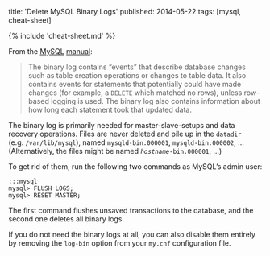 title: 'Delete MySQL Binary Logs'
published: 2014-05-22
tags: [mysql, cheat-sheet]

{% include 'cheat-sheet.md' %}

From the [MySQL](http://dev.mysql.com/)
[manual](http://dev.mysql.com/doc/refman/5.6/en/binary-log.html):

> The binary log contains “events” that describe database changes such as
> table creation operations or changes to table data. It also contains events
> for statements that potentially could have made changes (for example, a
> `DELETE` which matched no rows), unless row-based logging is used. The
> binary log also contains information about how long each statement took that
> updated data.

The binary log is primarily needed for master-slave-setups and data recovery
operations.  Files are never deleted and pile up in the `datadir`
(e.g. `/var/lib/mysql`), named `mysqld-bin.000001`, `mysqld-bin.000002`, …
(Alternatively, the files might be named *`hostname`*`-bin.000001`, …)

To get rid of them, run the following two commands as MySQL’s admin user:

    :::mysql
    mysql> FLUSH LOGS;
    mysql> RESET MASTER;

The first command flushes unsaved transactions to the database, and the second
one deletes all binary logs.

If you do not need the binary logs at all, you can also disable them entirely
by removing the `log-bin` option from your `my.cnf` configuration file.
